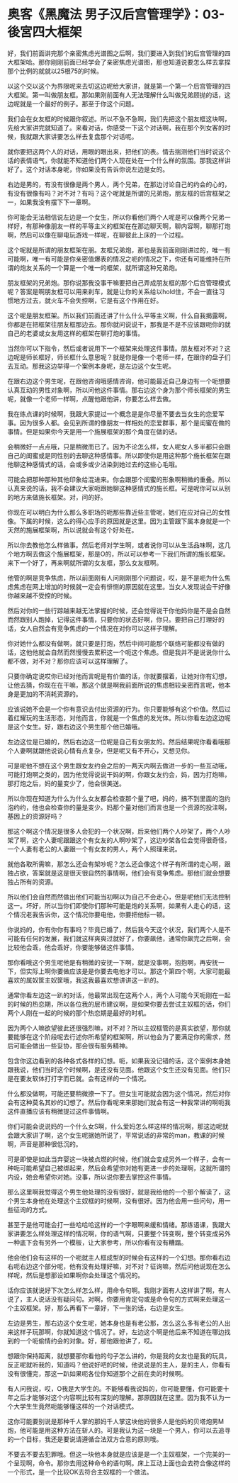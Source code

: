 # 奥客《黑魔法 男子汉后宫管理学》：03-後宮四大框架

好，我们前面讲完那个亲密焦虑光谱图之后啊，我们要进入到我们的后宫管理的四大框架哈。那你刚刚前面已经学会了亲密焦虑光谱图，那也知道说要怎么样去拿捏那个比例的就就以25根75的时候。

以这个交以这个为界限呢来去切这边呢给大家讲，就是第一个第一个后宫管理的四大框架。第一叫做朋友框。那如果刚前面有人无法理解什么叫做兄弟顾抛的话，这边呢就是一个最好的例子。那至于你这个问题。

我们会在女友框的时候跟你叙述。所以不急不急啊，我们先把这个朋友框这块啊，先给大家讲完就知道了。来看对话，你感受一下这个对话啊，我在那个列女客的时候，我就跟大家讲要怎么样去复盘那个对话呢。

就你要把这两个人的对话，用眼的眼出来，把他们的表。情去揣测他们当时说这个话的表情语气，你就能不知道他们两个人现在处在一个什么样的氛围。那我这样讲好了。这个对话本身呢，你如果没有告诉你说左边是女的。

右边是男的，有没有很像是两个男人，两个兄弟，在那边讨论自己的约会的心的，有没有很像有吗？对不对？有吗？这个呢就是所谓的兄弟炮，朋友框的后宫框架之一，如果我没有摆下下一章啊。

你可能会无法相信说左边是一个女生，所以你看他们两个人呢是可以像两个兄弟一样好，有那种像朋友一样的平等主义的框架在在那边聊天啊，聊内容啊，聊那打炮啊，然后可以像在聊电玩游戏一样呢，在聊彼此上床的一个过程。

这个呢就是所谓的朋友框架在朋。友框兄弟炮，那也是我前面刚刚讲过的，唯一有可能啊，唯一有可能是你亲密值爆表的情况之呃的情况之下，你还有可能维持在所谓的炮友关系的一个算是一个唯一的框架，就所谓这种兄弟炮。

朋友框架的兄弟炮。那你说那我没事干嘛要把自己弄成朋友框的那个后宫管理模式呢？答案是啊朋友框可以用来刹车，就是让你的关系给以hold住，不会一直往习惯地方过去，就火车不会失控啊，它是有这个作用在好。

这个呢是朋友框架。所以我们前面还讲了什么什么平等主义啊，什么自我揭露啊，你都是在把框架往朋友框那边去。那你就问说说干，那我是不是不应该跟呃你的就自己的老婆或女友用这样的框架在聊打炮的事情。

当然你可以下指令，然后或者说用下一个框架来处理这件事情。朋友框对不对？这边呢是师长框好，师长框什么意思呢？就是你是像一个老师一样，在跟你的盘子们去互动。那我这边举得一个案例本身呢，是左边这个女生呢。

在跟右边这个男生呢，在跟他咨询哦感情咨询，他可能最近自己身边有一个呃想要认真互动的男性对象啊，所以问他这件事情。那右边这个身为那个师长框架的男生呢，就像一个老师一样啊，点醒他跟他讲，你要怎么样去做。

我在练点课的时候啊，我跟大家提过一个概念是是你尽量不要去当女生的恋爱军事。因为很多人都。会见到所谓的像朋友一样相处的恋爱群事，那个是闺蜜在做的事情。但是如果你今天是用一个施展框架的那个角度在做的话。

会稍微好一点点哦，只是稍微而已了。因为不论怎么样，女人呢女人多半都只会跟自己的闺蜜或是同性别的去聊这种感情事。所以即使你是用这种那个施长框架在跟他聊这种感情式的话，会或多或少沾染到她过去的这些心毛哦。

可能会把那种那种其他印象给混进来。你会跟那个闺蜜的形象啊稍微的重叠。所以认真来说的话，我不会建议大家呃跟她聊这种感情式的施长框。可是呢你可以从别的地方来做施长框架。对，问的好。

你现在可以明白为什么那么多职场的呃那些靠近些主管呢，她们在应对自己的女性像。下属的时候，这么的得心应手的原因就是这里。因为主管跟下属本身就是一个天然的施展框架啊，所以说就会有这个好处在。

所以你去教他怎么样做事。然后老师对学生啊，或者说你可以从生活品味啊，这几个地方啊去做这个施展框架，那是O的，所以可以参考一下我们所谓的施长框架。来下一个好了，再来啊就所谓的女友框，那么女友框啊。

他管的啊是竞争焦虑，所以前面刚有人问刚刚那个问题说，哎，是不是呃为什么焦虑焦虑在网上增加的时候就一定会有悱恻的原因就在这里。当女人发现说会干好像你越来越不受控的时候。

然后对你的一些行踪越来越无法掌握的时候，还会觉得说干你他妈你是不是会自然而然跟别人跑掉，记得这件事情，只要你的状态好啊，你只。要把自己打理好的话，女人自然会有竞争焦虑的一个情况在对你可以这样子理解。

你对她什么都没有做啊，就只要是打炮，然后中间可能那个联络可能都没有做的话，这他他就会自然而然慢慢去累积这一个呃这个焦虑。但是我并不是说说你什么都不做，对不对？那你应该可以这样理解了。

只要你确定说哎你已经对他而言呢是有价值的话，你就要摆着，让她对你有幻想，让他去猜，你现在在干嘛，那这个就是啊我前面所说的焦虑相较亲密而言呢，他本身是更加的不消耗资源的。

应该说她不会是一个你有意识去付出资源的行为。你只要能够有这个价值。然后过着红耀玩的生活形态，对他而言，你就是一个焦虑的发光体。所以你看左边这边呢是这个女生。好，跟右边这个男生那个他已婚哦。

左边这位是已婚的，然后右边这一位呢是自己有女朋友的。然后结果呢你看看哦那个人妻啊就跟他说说心情有点复杂，但是呢又有不开心，又想见你。

可是呢他不想在这个男生跟女友约会之后的一两天内啊去做进一步的一些互动哦，可能打炮啊之类的，因为他觉得说说干妈的啊，你跟女友约会，妈，因为打炮嘛，那打炮之后，妈的量变少了，他会很美送。

所以你现在知道为什么为什么女友都会检查那个量了吧，妈的，搞不到里面的泡约泡约约，他也会检查你的量是变少。妈那个量对他们而言也是一个资源的投注啊，基因上的资源好吗？

那这个啊这个情况是很多人会犯的一个状况啊，后来他们两个人吵架了，两个人吵架了啊，这个人妻呢跟跟这个有女友的人啊吵架了，这边吵架各位会觉得很奇怪，一个人妻有老公的人妻跟一个有女友的男人，两个人照理来说。

就他各取所需嘛，那怎么还会有架吵呢？怎么还会像这个样子有所谓的走心啊，跟独占欲，答案就是这是很天很自然的事情啊，他们会有竞争焦虑。那他们就会想要独占所有的资源。

所以他们会自然而然做出他们可能当初啊以为自己不会走心，但是呢他们无法控制这一。坏好，所以当你们即使你们那种可能是炮的关系啊，如果有人走心的话，这个情况老我告诉你，这个情况你要电他，你要把他标一顿。

你说妈的，你有你你有事吗？毕竟已婚了，然后我今天这个状况，我们两个人是不可能有任何的发展，我们就这样爽爽过就好了，你要飙他，通常你飙完之后啊，会比较他会乖，他会乖好，你要能够做这件事情。

那你看哦这个男生呢他是有稍微的安抚一下啊，就是没事啊，抱抱啊，再安抚一下，但实际上啊你要做应该是是你要去电他才可以。那这个第四个啊，大家可能最喜欢的属奴筐主奴筐哦，我这我最喜欢想讲讲这一趴的。

通常你看左边这一趴的对话，他最常出现在这两个人，两个人可能今天呃刚在一起的时候的热恋期，所以各位我的层市建议啊，是如果你要去尝试主奴框的话，你们两个人刚在一起的时候的那个热恋期是最好的时机。

因为两个人嘛欲望彼此还很强烈嘛，对不对？所以主奴框管的是真实欲望，那你就要能够在这个阶段呢去行述你所希望的框架啊，所以他会为了要满足你的需求，然后可能会做出一些妥协，那会很有服务精神。

包含你这边看到的各种各式各样的幻想。呃，如果我没记错的话，这个案例本身她跟我说，他们当时这个时候啊，是还没有见面。他跟这个女生还没有见面。他们只是在要友软体打打字而已就。会有这样的一个情况。

什么都没做啊，可能还要稍微撩一下了。但女生可能就会因为这个情况，然后对你会有这种莫名其妙的幻想了。然后你看呢来来那她们就会有这一种我常讲的啊呃我这件直播应该有稍微提过这件事情啊。

你们可能会说说妈的一个什么女S啊，什么爱妈怎么样这样的情况啊，那这边呢就会跟大家讲了啊，这个女生呢据她所说了，平常说话的非常的man，教课的时候啊，声音是那种很低沉的。

可是即使是如此当弃婴这一块被点燃的时候，他们就会变成另外一个样子，会有一种呃可能希望自己被绑起来，然后会希望你对她有更进一步的处理啊，这就所谓的内设，她会希望你对她。没事，所以说你要去掌控这件事情。

那么这里啊我觉得这个男生他处理的没有很好，就是我给他的一个那个解读了，这个男生本身他在处理这个主奴框的时候啊，没有很好。因为他会用一些问句，用一些征询的方式。

甚至于是他可能会打一些哈哈哈这样的一个字眼啊来缓和情绪。那练语课，我跟大家讲要怎么样处理这样的情况啊，你的语气啊，只要整个转变啊，整个转变成另外一种底下会有另外一个模板，让大家参考，所以你看有没有糟蹋。

他会他们会有这样的一个呃就主人框成型的时候会有这样的一个幻想。那你看右边右呃右边这个部分呢，他有没有处理好嘛，对不对？征询嘛，然后问他说现在怎么样呢，然后是想那设如果啊你会处理这个情况的。

话你应该就说好下次怎么样怎么样，用命令句啊。我刚才面有人这样讲了啊，有人说了，主人说话没有疑问句。对啊，你要用肯定句或是命令句的方式啊来处理这一个主奴框架。好，那么再看下一章好，下一张的话，右边是女生。

左边是男生，那右边这个女生呢，她本身也是有老公那，怎么这么多有老公的人出来这样子玩那啊，你就知道这个情况了。好，左边这个啊是他后来不知道在哪边找到的一个呃偷情约会的对象。好，那他跟他讲了，哎。

想跟你保持距离，就想要那你看他的句子怎么讲的，你是我的女友也是我的玩具，反正呢就听我的，知道吗？他说好吧的时候，他说说是的主人，是的主人，你看有没有很懂完，那这一趴如果呃各位你知道那个之前在卖的时候啊。

有人问我说，哎，O我是大学生的。不能够看我说妈的，你可能要懂，你可能要十年之后才能够对这个内容啊比较有深刻的理解。那原因就在这里。因为我不认为一个大学生生竟然呃能够懂这样的一个对话模式。

这你可能要别说是那种千人掌的那妈千人掌这块他妈很多人是他妈的贝塔炮男M炮，他可能是用这种方法在斩人的。可是我认为这一块是一个男人，你可以去追寻的一个目标，我还是要说请遵循合法双方合意的原则哦。

不要去不要去犯罪哦。但这一块他本身就是应该是是一个主奴框架，一个完美的一个呈现啊，命令。那你去用这种命令的语句啊。床上互动上面也会去符合像这样的一个形式，是一个比较OK去符合主奴框的一个做法。

